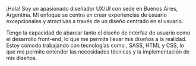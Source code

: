 ¡Hola! Soy un apasionado diseñador UX/UI con sede en Buenos Aires, Argentina. Mi enfoque se centra en crear experiencias de usuario excepcionales y atractivas a través de un diseño centrado en el usuario.

Tengo la capacidad de abarcar tanto el diseño de interfaz de usuario como el desarrollo front-end, lo que me permite llevar mis diseños a la realidad. Estoy cómodo trabajando con tecnologías como , SASS, HTML y CSS, lo que me permite entender las necesidades técnicas y la implementación de mis diseños.



<!---
IgnacioDevo/IgnacioDevo is a ✨ special ✨ repository because its `README.md` (this file) appears on your GitHub profile.
You can click the Preview link to take a look at your changes.
--->
